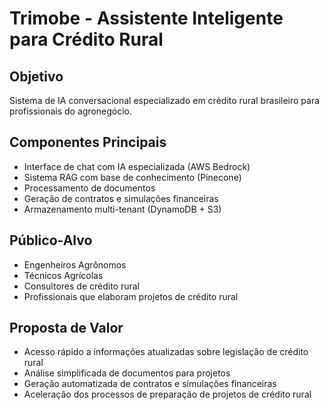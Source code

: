 # Trimobe - Assistente Inteligente para Crédito Rural

## Objetivo
Sistema de IA conversacional especializado em crédito rural brasileiro para profissionais do agronegócio.

## Componentes Principais
- Interface de chat com IA especializada (AWS Bedrock)
- Sistema RAG com base de conhecimento (Pinecone)
- Processamento de documentos
- Geração de contratos e simulações financeiras
- Armazenamento multi-tenant (DynamoDB + S3)

## Público-Alvo
- Engenheiros Agrônomos
- Técnicos Agrícolas
- Consultores de crédito rural
- Profissionais que elaboram projetos de crédito rural

## Proposta de Valor
- Acesso rápido a informações atualizadas sobre legislação de crédito rural
- Análise simplificada de documentos para projetos
- Geração automatizada de contratos e simulações financeiras
- Aceleração dos processos de preparação de projetos de crédito rural
